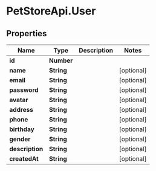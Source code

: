 # PetStoreApi.User

## Properties

Name | Type | Description | Notes
------------ | ------------- | ------------- | -------------
**id** | **Number** |  | 
**name** | **String** |  | [optional] 
**email** | **String** |  | [optional] 
**password** | **String** |  | [optional] 
**avatar** | **String** |  | [optional] 
**address** | **String** |  | [optional] 
**phone** | **String** |  | [optional] 
**birthday** | **String** |  | [optional] 
**gender** | **String** |  | [optional] 
**description** | **String** |  | [optional] 
**createdAt** | **String** |  | [optional] 


